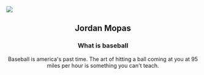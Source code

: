 <img src="http://scoringlive.net/pix/051314_StRoo_1290.jpg">
<html>
  <head>
    <meta charset="utf-8">
  </head>
  <body>
        <header>
          <h2>Jordan Mopas</h2>
          <h3>What is baseball</h3>
    Baseball is america's past time. The art of hitting a ball coming at you at 95 miles per hour is something you can't teach.
    
  
